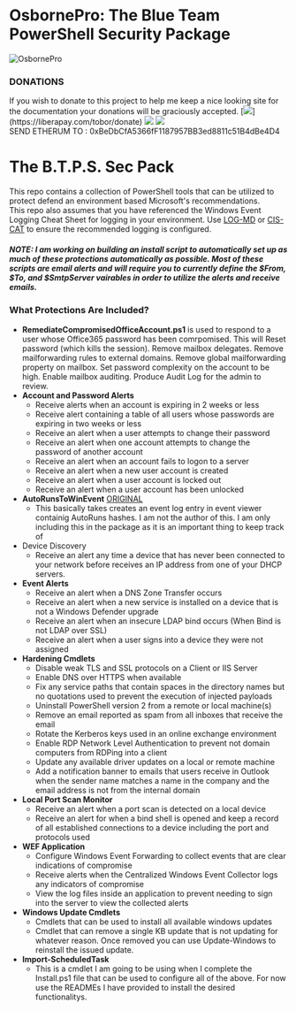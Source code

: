 # OsbornePro: The Blue Team PowerShell Security Package
![OsbornePro](https://raw.githubusercontent.com/tobor88/OsbornePro-The-Blue-Team-PowerShell-Security-Package/master/WEF%20Application/WEF/WEF/wwwroot/images/osborneprologo.png)

### DONATIONS
If you wish to donate to this project to help me keep a nice looking site for the documentation your donations will be graciously accepted.
[![](https://img.shields.io/badge/LiberaPay-BTPSSecPack-yellow")](https://liberapay.com/tobor/donate)
[![](https://img.shields.io/badge/PayPal-BTPSSecPack-blue)](https://www.paypal.com/cgi-bin/webscr?cmd=_donations&business=AGKU5LWZA67XC&currency_code=USD&source=url)
[![](https://img.shields.io/badge/Etherum-BTPSSecPack-purple)](https://coinbase.com) <br>
SEND ETHERUM TO : 0xBeDbCfA5366fF1187957BB3ed8811c51B4dBe4D4 <br>

# The B.T.P.S. Sec Pack
This repo contains a collection of PowerShell tools that can be utilized to protect defend an environment based Microsoft's recommendations. 
<br>
This repo also assumes that you have referenced the Windows Event Logging Cheat Sheet for logging in your environment. Use [LOG-MD](https://www.imfsecurity.com/free) or [CIS-CAT](https://learn.cisecurity.org/benchmarks#:~:text=CIS%20Benchmarks%20are%20the%20only%20consensus-based%2C%20best-practice%20security,and%20accepted%20by%20government%2C%20business%2C%20industry%2C%20and%20academia) to ensure the recommended logging is configured.

##### NOTE: I am working on building an  install script to automatically set up as much of these protections automatically as possible. Most of these scripts are email alerts and will require you to currently define the $From, $To, and $SmtpServer vairables in order to utilize the alerts and receive emails.

### What Protections Are Included?
- __RemediateCompromisedOfficeAccount.ps1__ is used to respond to a user whose Office365 password has been comrpomised. This will Reset password (which kills the session). Remove mailbox delegates. Remove mailforwarding rules to external domains. Remove global mailforwarding property on mailbox. Set password complexity on the account to be high. Enable mailbox auditing. Produce Audit Log for the admin to review.
- __Account and Password Alerts__
    - Receive alerts when an account is expiring in 2 weeks or less
    - Receive alert containing a table of all users whose passwords are expiring in two weeks or less
    - Receive an alert when a user attempts to change their password
    - Receive an alert when one account attempts to change the password of another account
    - Receive an alert when an account fails to logon to a server
    - Receive an alert when a new user account is created
    - Receive an alert when a user account is locked out
    - Receive an alert when a user account has been unlocked
- __AutoRunsToWinEvent__ [ORIGINAL](https://github.com/palantir/windows-event-forwarding/tree/master/AutorunsToWinEventLog)
    - This basically takes creates an event log entry in event viewer containig AutoRuns hashes. I am not the author of this. I am only including this in the package as it is an important thing to keep track of
- Device Discovery
    - Receive an alert any time a device that has never been connected to your network before receives an IP address from one of your DHCP servers. 
- __Event Alerts__
    - Receive an alert when a DNS Zone Transfer occurs
    - Receive an alert when a new service is installed on a device that is not a Windows Defender upgrade
    - Receive an alert when an insecure LDAP bind occurs (When Bind is not LDAP over SSL)
    - Receive an alert when a user signs into a device they were not assigned 
- __Hardening Cmdlets__
    - Disable weak TLS and SSL protocols on a Client or IIS Server
    - Enable DNS over HTTPS when available
    - Fix any service paths that contain spaces in the directory names but no quotations used to prevent the execution of injected payloads
    - Uninstall PowerShell version 2 from a remote or local machine(s)
    - Remove an email reported as spam from all inboxes that receive the email
    - Rotate the Kerberos keys used in an online exchange environment
    - Enable RDP Network Level Authentication to prevent not domain computers from RDPing into a client
    - Update any available driver updates on a local or remote machine
    - Add a notification banner to emails that users receive in Outlook when the sender name matches a name in the company and the email address is not from the internal domain
- __Local Port Scan Monitor__
    - Receive an alert when a port scan is detected on a local device
    - Receive an alert for when a bind shell is opened and keep a record of all established connections to a device including the port and protocols used
- __WEF Application__
    - Configure Windows Event Forwarding to collect events that are clear indications of compromise
    - Receive alerts when the Centralized Windows Event Collector logs any indicators of compromise
    - View the log files inside an application to prevent needing to sign into the server to view the collected alerts
- __Windows Update Cmdlets__
    - Cmdlets that can be used to install all available windows updates
    - Cmdlet that can remove a single KB update that is not updating for whatever reason. Once removed you can use Update-Windows to reinstall the issued update.
- __Import-ScheduledTask__
    - This is a cmdlet I am going to be using when I complete the Install.ps1 file that can be used to configure all of the above. For now use the READMEs I have provided to install the desired functionalitys.
